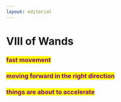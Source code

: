 ```yaml
---
layout: editorial
---
```


# VIII of Wands

###

### <mark style="color:purple;">fast movement</mark>&#x20;

### <mark style="color:purple;">moving forward in the right direction</mark>&#x20;

### <mark style="color:purple;">things are about to accelerate</mark>



